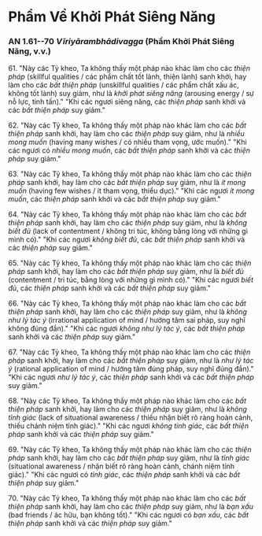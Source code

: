 # Phẩm Về Khởi Phát Siêng Năng

### AN 1.61--70 *Vīriyārambhādivagga* (Phẩm Khởi Phát Siêng Năng, v.v.)

61\. "Này các Tỷ kheo, Ta không thấy một pháp nào khác làm cho các *thiện pháp* (skillful qualities / các phẩm chất tốt lành, thiện lành) sanh khởi, hay làm cho các *bất thiện pháp* (unskillful qualities / các phẩm chất xấu ác, không tốt lành) suy giảm, như là *khởi phát siêng năng* (arousing energy / sự nỗ lực, tinh tấn)."
"Khi các ngươi siêng năng, các *thiện pháp* sanh khởi và các *bất thiện pháp* suy giảm."
<!--pg-->
62\. "Này các Tỷ kheo, Ta không thấy một pháp nào khác làm cho các *bất thiện pháp* sanh khởi, hay làm cho các *thiện pháp* suy giảm, như là *nhiều mong muốn* (having many wishes / có nhiều tham vọng, ước muốn)."
"Khi các ngươi có *nhiều mong muốn*, các *bất thiện pháp* sanh khởi và các *thiện pháp* suy giảm."
<!--pg-->
63\. "Này các Tỷ kheo, Ta không thấy một pháp nào khác làm cho các *thiện pháp* sanh khởi, hay làm cho các *bất thiện pháp* suy giảm, như là *ít mong muốn* (having few wishes / ít tham vọng, thiểu dục)."
"Khi các ngươi *ít mong muốn*, các *thiện pháp* sanh khởi và các *bất thiện pháp* suy giảm."
<!--pg-->
64\. "Này các Tỷ kheo, Ta không thấy một pháp nào khác làm cho các *bất thiện pháp* sanh khởi, hay làm cho các *thiện pháp* suy giảm, như là *không biết đủ* (lack of contentment / không tri túc, không bằng lòng với những gì mình có)."
"Khi các ngươi *không biết đủ*, các *bất thiện pháp* sanh khởi và các *thiện pháp* suy giảm."

<!--pg-->
65\. "Này các Tỷ kheo, Ta không thấy một pháp nào khác làm cho các *thiện pháp* sanh khởi, hay làm cho các *bất thiện pháp* suy giảm, như là *biết đủ* (contentment / tri túc, bằng lòng với những gì mình có)."
"Khi các ngươi *biết đủ*, các *thiện pháp* sanh khởi và các *bất thiện pháp* suy giảm."

<!--pg-->
66\. "Này các Tỷ kheo, Ta không thấy một pháp nào khác làm cho các *bất thiện pháp* sanh khởi, hay làm cho các *thiện pháp* suy giảm, như là *không như lý tác ý* (irrational application of mind / hướng tâm sai pháp, suy nghĩ không đúng đắn)."
"Khi các ngươi *không như lý tác ý*, các *bất thiện pháp* sanh khởi và các *thiện pháp* suy giảm."

<!--pg-->
67\. "Này các Tỷ kheo, Ta không thấy một pháp nào khác làm cho các *thiện pháp* sanh khởi, hay làm cho các *bất thiện pháp* suy giảm, như là *như lý tác ý* (rational application of mind / hướng tâm đúng pháp, suy nghĩ đúng đắn)."
"Khi các ngươi *như lý tác ý*, các *thiện pháp* sanh khởi và các *bất thiện pháp* suy giảm."

<!--pg-->
68\. "Này các Tỷ kheo, Ta không thấy một pháp nào khác làm cho các *bất thiện pháp* sanh khởi, hay làm cho các *thiện pháp* suy giảm, như là *không tỉnh giác* (lack of situational awareness / thiếu nhận biết rõ ràng hoàn cảnh, thiếu chánh niệm tỉnh giác)."
"Khi các ngươi *không tỉnh giác*, các *bất thiện pháp* sanh khởi và các *thiện pháp* suy giảm."

<!--pg-->
69\. "Này các Tỷ kheo, Ta không thấy một pháp nào khác làm cho các *thiện pháp* sanh khởi, hay làm cho các *bất thiện pháp* suy giảm, như là *tỉnh giác* (situational awareness / nhận biết rõ ràng hoàn cảnh, chánh niệm tỉnh giác)."
"Khi các ngươi có *tỉnh giác*, các *thiện pháp* sanh khởi và các *bất thiện pháp* suy giảm."

<!--pg-->
70\. "Này các Tỷ kheo, Ta không thấy một pháp nào khác làm cho các *bất thiện pháp* sanh khởi, hay làm cho các *thiện pháp* suy giảm, như là *bạn xấu* (bad friends / ác hữu, bạn không tốt)."
"Khi các ngươi có *bạn xấu*, các *bất thiện pháp* sanh khởi và các *thiện pháp* suy giảm."